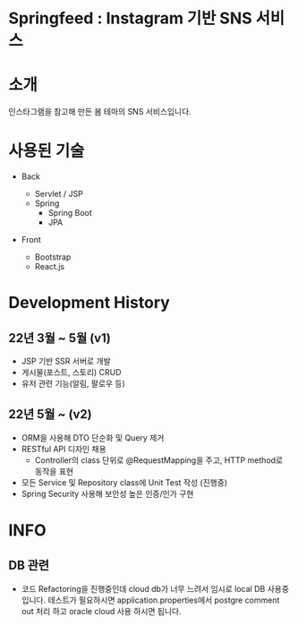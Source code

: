 # Springfeed : Instagram 기반 SNS 서비스

# 소개
인스타그램을 참고해 만든 봄 테마의 SNS 서비스입니다.

# 사용된 기술
- Back
  - Servlet / JSP
  - Spring
    - Spring Boot
    - JPA

- Front
  - Bootstrap
  - React.js

# Development History

## 22년 3월 ~ 5월 (v1)
- JSP 기반 SSR 서버로 개발
- 게시물(포스트, 스토리) CRUD
- 유저 관련 기능(알림, 팔로우 등)

## 22년 5월 ~ (v2)
- ORM을 사용해 DTO 단순화 및 Query 제거
- RESTful API 디자인 채용
  - Controller의 class 단위로 @RequestMapping을 주고, HTTP method로 동작을 표현
- 모든 Service 및 Repository class에 Unit Test 작성 (진행중)
- Spring Security 사용해 보안성 높은 인증/인가 구현

# INFO
## DB 관련
- 코드 Refactoring을 진행중인데 cloud db가 너무 느려서 임시로 local DB 사용중입니다. 테스트가 필요하시면 application.properties에서 postgre comment out 처리 하고 oracle cloud 사용 하시면 됩니다.
